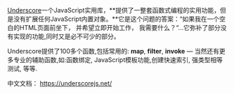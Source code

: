 [Underscore](http://github.com/jashkenas/underscore/)一个JavaScript实用库，**提供了一整套函数式编程的实用功能，但是没有扩展任何JavaScript内置对象。**它是这个问题的答案：“如果我在一个空白的HTML页面前坐下， 并希望立即开始工作， 我需要什么？“...它弥补了部分没有实现的功能,同时又是必不可少的部分。

Underscore提供了100多个函数,包括常用的: **map**, **filter**, **invoke** — 当然还有更多专业的辅助函数,如:函数绑定, JavaScript模板功能,创建快速索引, 强类型相等测试, 等等.

中文文档： https://underscorejs.net/ 